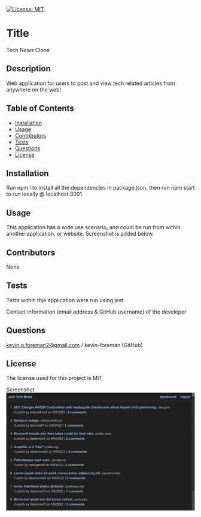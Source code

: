 

[![License: MIT](https://img.shields.io/badge/License-MIT-yellow.svg)](https://opensource.org/licenses/MIT)


# Title
Tech News Clone

## Description
Web application for users to post and view tech related articles from anywhere on the web!

## Table of Contents
* [Installation](#installation)
* [Usage](#usage)
* [Contributors](#contributors)
* [Tests](#tests)
* [Questions](#questions)
* [License](#license) 

## Installation
Run npm i to install all the dependencies in package.json, then run npm start to run locally @ localhost:3001.

## Usage
This application has a wide use scenario, and could be run from within another application, or website. Screenshot is added below.

## Contributors
None

## Tests
Tests within thje application were run using jest.

Contact information (email address & GitHub username) of the developer
## Questions
kevin.o.foreman2@gmail.com / kevin-foreman (GitHub)

## License

The license used for this project is MIT

Screenshot
![alt text](assets/images/tech-news-screenshot.png)

